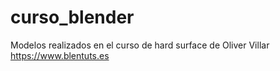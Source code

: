 # curso_blender
Modelos realizados en el curso de hard surface de Oliver Villar https://www.blentuts.es

